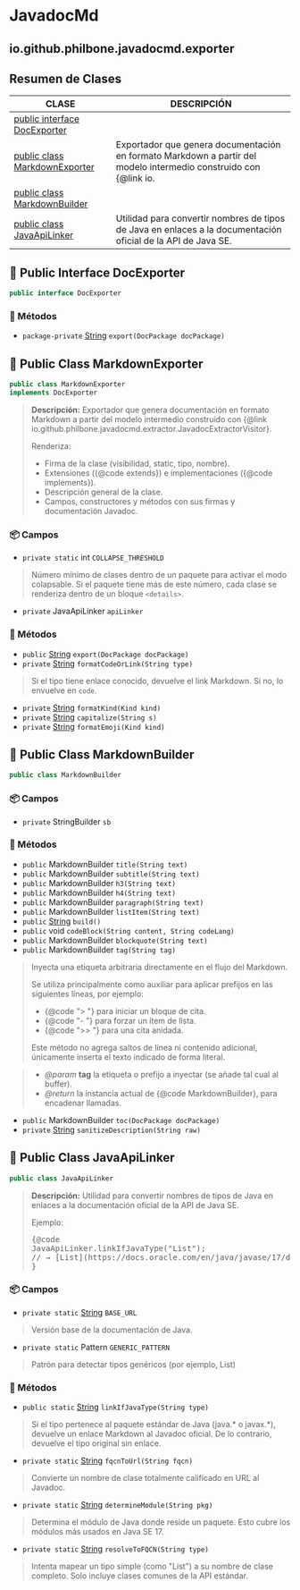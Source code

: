 # JavadocMd

## io.github.philbone.javadocmd.exporter

## Resumen de Clases


|CLASE|DESCRIPCIÓN|
|---|---|
|[public interface DocExporter](#-public-interface-docexporter)|
|[public class MarkdownExporter](#-public-class-markdownexporter)|Exportador que genera documentación en formato Markdown a partir del modelo intermedio construido con {@link io.
|[public class MarkdownBuilder](#-public-class-markdownbuilder)|
|[public class JavaApiLinker](#-public-class-javaapilinker)|Utilidad para convertir nombres de tipos de Java en enlaces a la documentación oficial de la API de Java SE.
## 📗 Public Interface DocExporter

```java
public interface DocExporter
```
### 🧮 Métodos

- `package-private` [String](https://docs.oracle.com/en/java/javase/17/docs/api/java.base/java/lang/String.html) `export(DocPackage docPackage)`
## 📘 Public Class MarkdownExporter

```java
public class MarkdownExporter
implements DocExporter
```
> **Descripción:**
> Exportador que genera documentación en formato Markdown
> a partir del modelo intermedio construido con
> {@link io.github.philbone.javadocmd.extractor.JavadocExtractorVisitor}.
> 
> <p>Renderiza:</p>
> <ul>
>     <li>Firma de la clase (visibilidad, static, tipo, nombre).</li>
>     <li>Extensiones ({@code extends}) e implementaciones ({@code implements}).</li>
>     <li>Descripción general de la clase.</li>
>     <li>Campos, constructores y métodos con sus firmas y documentación Javadoc.</li>
> </ul>

### 📦 Campos

- `private static` int `COLLAPSE_THRESHOLD`
> Número mínimo de clases dentro de un paquete para activar el modo colapsable.
> Si el paquete tiene más de este número, cada clase se renderiza dentro de un bloque `<details>`.

- `private` JavaApiLinker `apiLinker`
### 🧮 Métodos

- `public` [String](https://docs.oracle.com/en/java/javase/17/docs/api/java.base/java/lang/String.html) `export(DocPackage docPackage)`
- `private` [String](https://docs.oracle.com/en/java/javase/17/docs/api/java.base/java/lang/String.html) `formatCodeOrLink(String type)`
> Si el tipo tiene enlace conocido, devuelve el link Markdown. Si no, lo envuelve en `code`.

- `private` [String](https://docs.oracle.com/en/java/javase/17/docs/api/java.base/java/lang/String.html) `formatKind(Kind kind)`
- `private` [String](https://docs.oracle.com/en/java/javase/17/docs/api/java.base/java/lang/String.html) `capitalize(String s)`
- `private` [String](https://docs.oracle.com/en/java/javase/17/docs/api/java.base/java/lang/String.html) `formatEmoji(Kind kind)`
## 📘 Public Class MarkdownBuilder

```java
public class MarkdownBuilder
```
### 📦 Campos

- `private` StringBuilder `sb`
### 🧮 Métodos

- `public` MarkdownBuilder `title(String text)`
- `public` MarkdownBuilder `subtitle(String text)`
- `public` MarkdownBuilder `h3(String text)`
- `public` MarkdownBuilder `h4(String text)`
- `public` MarkdownBuilder `paragraph(String text)`
- `public` MarkdownBuilder `listItem(String text)`
- `public` [String](https://docs.oracle.com/en/java/javase/17/docs/api/java.base/java/lang/String.html) `build()`
- `public` void `codeBlock(String content, String codeLang)`
- `public` MarkdownBuilder `blockquote(String text)`
- `public` MarkdownBuilder `tag(String tag)`
> Inyecta una etiqueta arbitraria directamente en el flujo del Markdown.
> <p>
> Se utiliza principalmente como auxiliar para aplicar prefijos en las
> siguientes líneas, por ejemplo:
> <ul>
> <li>{@code "> "} para iniciar un bloque de cita.</li>
> <li>{@code "- "} para forzar un ítem de lista.</li>
> <li>{@code ">> "} para una cita anidada.</li>
> </ul>
> </p>
> <p>
> Este método no agrega saltos de línea ni contenido adicional, únicamente
> inserta el texto indicado de forma literal.
> </p>

> - *@param* **tag** la etiqueta o prefijo a inyectar (se añade tal cual al
buffer).
> - *@return* la instancia actual de {@code MarkdownBuilder}, para encadenar
llamadas.
- `public` MarkdownBuilder `toc(DocPackage docPackage)`
- `private` [String](https://docs.oracle.com/en/java/javase/17/docs/api/java.base/java/lang/String.html) `sanitizeDescription(String raw)`
## 📘 Public Class JavaApiLinker

```java
public class JavaApiLinker
```
> **Descripción:**
> Utilidad para convertir nombres de tipos de Java en enlaces
> a la documentación oficial de la API de Java SE.
> 
> <p>Ejemplo:</p>
> <pre>{@code
> JavaApiLinker.linkIfJavaType("List<String>");
> // → [List](https://docs.oracle.com/en/java/javase/17/docs/api/java.base/java/util/List.html)<String>
> }</pre>

### 📦 Campos

- `private static` [String](https://docs.oracle.com/en/java/javase/17/docs/api/java.base/java/lang/String.html) `BASE_URL`
> Versión base de la documentación de Java.

- `private static` Pattern `GENERIC_PATTERN`
> Patrón para detectar tipos genéricos (por ejemplo, List<String>)

### 🧮 Métodos

- `public static` [String](https://docs.oracle.com/en/java/javase/17/docs/api/java.base/java/lang/String.html) `linkIfJavaType(String type)`
> Si el tipo pertenece al paquete estándar de Java (java.* o javax.*),
> devuelve un enlace Markdown al Javadoc oficial.
> De lo contrario, devuelve el tipo original sin enlace.

- `private static` [String](https://docs.oracle.com/en/java/javase/17/docs/api/java.base/java/lang/String.html) `fqcnToUrl(String fqcn)`
> Convierte un nombre de clase totalmente calificado en URL al Javadoc.

- `private static` [String](https://docs.oracle.com/en/java/javase/17/docs/api/java.base/java/lang/String.html) `determineModule(String pkg)`
> Determina el módulo de Java donde reside un paquete.
> Esto cubre los módulos más usados en Java SE 17.

- `private static` [String](https://docs.oracle.com/en/java/javase/17/docs/api/java.base/java/lang/String.html) `resolveToFQCN(String type)`
> Intenta mapear un tipo simple (como "List") a su nombre de clase completo.
> Solo incluye clases comunes de la API estándar.

